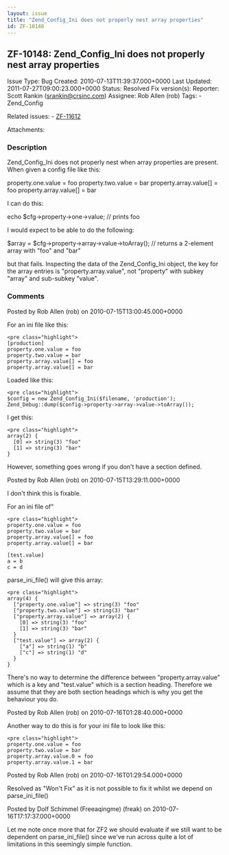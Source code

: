 ```yaml
---
layout: issue
title: "Zend_Config_Ini does not properly nest array properties"
id: ZF-10148
---
```


ZF-10148: Zend\_Config\_Ini does not properly nest array properties
-------------------------------------------------------------------

 Issue Type: Bug Created: 2010-07-13T11:39:37.000+0000 Last Updated: 2011-07-27T09:00:23.000+0000 Status: Resolved Fix version(s): 
 Reporter:  Scott Rankin (srankin@crsinc.com)  Assignee:  Rob Allen (rob)  Tags: - Zend\_Config
 
 Related issues: - [ZF-11612](/issues/browse/ZF-11612)
 
 Attachments: 
### Description

Zend\_Config\_Ini does not properly nest when array properties are present. When given a config file like this:

property.one.value = foo property.two.value = bar property.array.value[] = foo property.array.value[] = bar

I can do this:

echo $cfg->property->one->value; // prints foo

I would expect to be able to do the following:

$array = $cfg->property->array->value->toArray(); // returns a 2-element array with "foo" and "bar"

but that fails. Inspecting the data of the Zend\_Config\_Ini object, the key for the array entries is "property.array.value", not "property" with subkey "array" and sub-subkey "value".

 

 

### Comments

Posted by Rob Allen (rob) on 2010-07-15T13:00:45.000+0000

For an ini file like this:

 
    <pre class="highlight">
    [production]
    property.one.value = foo
    property.two.value = bar
    property.array.value[] = foo
    property.array.value[] = bar


Loaded like this:

 
    <pre class="highlight">
    $config = new Zend_Config_Ini($filename, 'production');
    Zend_Debug::dump($config->property->array->value->toArray());


I get this:

 
    <pre class="highlight">
    array(2) {
      [0] => string(3) "foo"
      [1] => string(3) "bar"
    }


However, something goes wrong if you don't have a section defined.

 

 

Posted by Rob Allen (rob) on 2010-07-15T13:29:11.000+0000

I don't think this is fixable.

For an ini file of"

 
    <pre class="highlight">
    property.one.value = foo
    property.two.value = bar
    property.array.value[] = foo
    property.array.value[] = bar
    
    [test.value]
    a = b
    c = d


parse\_ini\_file() will give this array:

 
    <pre class="highlight">
    array(4) {
      ["property.one.value"] => string(3) "foo"
      ["property.two.value"] => string(3) "bar"
      ["property.array.value"] => array(2) {
        [0] => string(3) "foo"
        [1] => string(3) "bar"
      }
      ["test.value"] => array(2) {
        ["a"] => string(1) "b"
        ["c"] => string(1) "d"
      }
    }


There's no way to determine the difference between "property.array.value" which is a key and "test.value" which is a section heading. Therefore we assume that they are both section headings which is why you get the behaviour you do.

 

 

Posted by Rob Allen (rob) on 2010-07-16T01:28:40.000+0000

Another way to do this is for your ini file to look like this:

 
    <pre class="highlight">
    property.one.value = foo
    property.two.value = bar
    property.array.value.0 = foo
    property.array.value.1 = bar


 

 

Posted by Rob Allen (rob) on 2010-07-16T01:29:54.000+0000

Resolved as "Won't Fix" as it is not possible to fix it whilst we depend on parse\_ini\_file()

 

 

Posted by Dolf Schimmel (Freeaqingme) (freak) on 2010-07-16T17:17:37.000+0000

Let me note once more that for ZF2 we should evaluate if we still want to be dependent on parse\_ini\_file() since we've run across quite a lot of limitations in this seemingly simple function.

 

 